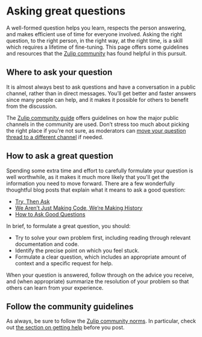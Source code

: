 # Asking great questions

A well-formed question helps you learn, respects the person answering, and makes
efficient use of time for everyone involved. Asking the right question, to the
right person, in the right way, at the right time, is a skill which requires a
lifetime of fine-tuning. This page offers some guidelines and resources that the
[Zulip community](https://zulip.com/development-community/) has found helpful in this pursuit.

## Where to ask your question

It is almost always best to ask questions and have a conversation in a public
channel, rather than in direct messages. You’ll get better and faster answers
since many people can help, and it makes it possible for others to benefit from
the discussion.

The [Zulip community
guide](https://zulip.com/development-community/#where-do-i-send-my-message)
offers guidelines on how the major public channels in the community are used.
Don’t stress too much about picking the right place if you’re not sure, as
moderators can [move your question thread to a different
channel](https://zulip.com/help/move-content-to-another-channel) if needed.

## How to ask a great question

Spending some extra time and effort to carefully formulate your question is well
worthwhile, as it makes it much more likely that you'll get the information you
need to move forward. There are a few wonderfully thoughtful blog posts that
explain what it means to ask a good question:

- [Try, Then Ask](https://www.mattringel.com/2013/09/30/you-must-try-and-then-you-must-ask/)
- [We Aren’t Just Making Code, We’re Making History](https://www.harihareswara.net/sumana/2016/10/12/0)
- [How to Ask Good Questions](https://jvns.ca/blog/good-questions/)

In brief, to formulate a great question, you should:

- Try to solve your own problem first, including reading through relevant
  documentation and code.
- Identify the precise point on which you feel stuck.
- Formulate a clear question, which includes an appropriate amount of context
  and a specific request for help.

When your question is answered, follow through on the advice you receive, and (when
appropriate) summarize the resolution of your problem so that others can learn
from your experience.

## Follow the community guidelines

As always, be sure to follow the [Zulip community
norms](https://zulip.com/development-community/). In particular, check out [the
section on getting help](https://zulip.com/development-community/#getting-help)
before you post.
